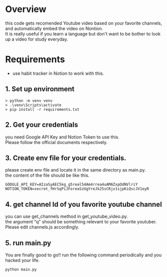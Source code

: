 # Overview

this code gets recomended Youtube video based on your favorite channels, and
automatically embed the video on Nontion.<br>
It is really useful if you learn a language but don't want to be bother to look up
a video for study everyday.

# Requirements

- use habit tracker in Notion to work with this.


## 1. Set up environment
```
> python -m venv venv
> .\venv\Scripts\activate
> pip install -r requirements.txt
```

## 2. Get your credentials
you need Google API Key and Notion Token to use this.<br>
Please follow the official documents respectively.


## 3. Create env file for your credentials.
please create env file and locate it in the same directory as main.py.<br>
the content of the file should be like this.
```
GOOGLE_API_KEY=AIzaSyAEC5kg_g5real54Am4rrea4uAMAZxpOdNVlriY
NOTION_TOKEN=secret_fHrSqPiJForeaSzUgYreJk25sCRjx1sjpKiQscJV1eyR
```

## 4. get channel Id of you favorite youtube channel
you can use get_channels method in get_youtube_video.py.<br>
the argument "q" should be something relevant to your favorite youtuber.<br>
Please edit channels.js accordingly.

## 5. run main.py
You are finally good to go!!
run the following command periodically and you hacked your life.
```
python main.py
```
